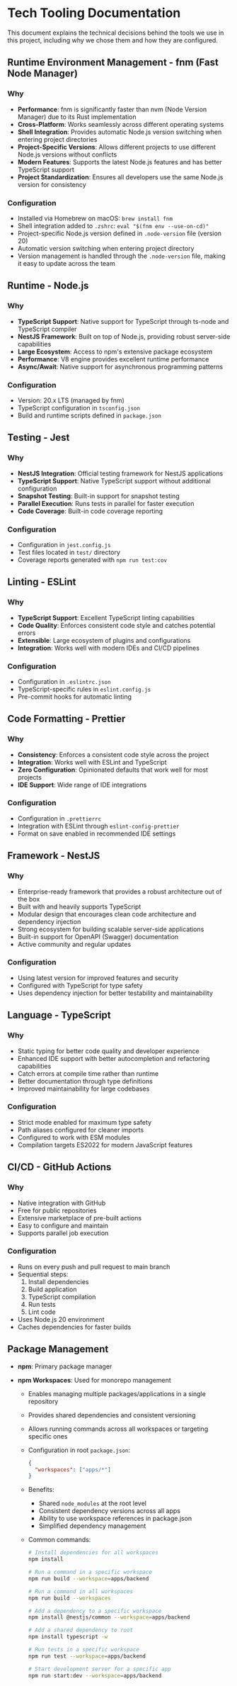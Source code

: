 # Tech Tooling Documentation

This document explains the technical decisions behind the tools we use in this project, including why we chose them and how they are configured.

## Runtime Environment Management - fnm (Fast Node Manager)

### Why

- **Performance**: fnm is significantly faster than nvm (Node Version Manager) due to its Rust implementation
- **Cross-Platform**: Works seamlessly across different operating systems
- **Shell Integration**: Provides automatic Node.js version switching when entering project directories
- **Project-Specific Versions**: Allows different projects to use different Node.js versions without conflicts
- **Modern Features**: Supports the latest Node.js features and has better TypeScript support
- **Project Standardization**: Ensures all developers use the same Node.js version for consistency

### Configuration

- Installed via Homebrew on macOS: `brew install fnm`
- Shell integration added to `.zshrc`: `eval "$(fnm env --use-on-cd)"`
- Project-specific Node.js version defined in `.node-version` file (version 20)
- Automatic version switching when entering project directory
- Version management is handled through the `.node-version` file, making it easy to update across the team

## Runtime - Node.js

### Why

- **TypeScript Support**: Native support for TypeScript through ts-node and TypeScript compiler
- **NestJS Framework**: Built on top of Node.js, providing robust server-side capabilities
- **Large Ecosystem**: Access to npm's extensive package ecosystem
- **Performance**: V8 engine provides excellent runtime performance
- **Async/Await**: Native support for asynchronous programming patterns

### Configuration

- Version: 20.x LTS (managed by fnm)
- TypeScript configuration in `tsconfig.json`
- Build and runtime scripts defined in `package.json`

## Testing - Jest

### Why

- **NestJS Integration**: Official testing framework for NestJS applications
- **TypeScript Support**: Native TypeScript support without additional configuration
- **Snapshot Testing**: Built-in support for snapshot testing
- **Parallel Execution**: Runs tests in parallel for faster execution
- **Code Coverage**: Built-in code coverage reporting

### Configuration

- Configuration in `jest.config.js`
- Test files located in `test/` directory
- Coverage reports generated with `npm run test:cov`

## Linting - ESLint

### Why

- **TypeScript Support**: Excellent TypeScript linting capabilities
- **Code Quality**: Enforces consistent code style and catches potential errors
- **Extensible**: Large ecosystem of plugins and configurations
- **Integration**: Works well with modern IDEs and CI/CD pipelines

### Configuration

- Configuration in `.eslintrc.json`
- TypeScript-specific rules in `eslint.config.js`
- Pre-commit hooks for automatic linting

## Code Formatting - Prettier

### Why

- **Consistency**: Enforces a consistent code style across the project
- **Integration**: Works well with ESLint and TypeScript
- **Zero Configuration**: Opinionated defaults that work well for most projects
- **IDE Support**: Wide range of IDE integrations

### Configuration

- Configuration in `.prettierrc`
- Integration with ESLint through `eslint-config-prettier`
- Format on save enabled in recommended IDE settings

## Framework - NestJS

### Why

- Enterprise-ready framework that provides a robust architecture out of the box
- Built with and heavily supports TypeScript
- Modular design that encourages clean code architecture and dependency injection
- Strong ecosystem for building scalable server-side applications
- Built-in support for OpenAPI (Swagger) documentation
- Active community and regular updates

### Configuration

- Using latest version for improved features and security
- Configured with TypeScript for type safety
- Uses dependency injection for better testability and maintainability

## Language - TypeScript

### Why

- Static typing for better code quality and developer experience
- Enhanced IDE support with better autocompletion and refactoring capabilities
- Catch errors at compile time rather than runtime
- Better documentation through type definitions
- Improved maintainability for large codebases

### Configuration

- Strict mode enabled for maximum type safety
- Path aliases configured for cleaner imports
- Configured to work with ESM modules
- Compilation targets ES2022 for modern JavaScript features

## CI/CD - GitHub Actions

### Why

- Native integration with GitHub
- Free for public repositories
- Extensive marketplace of pre-built actions
- Easy to configure and maintain
- Supports parallel job execution

### Configuration

- Runs on every push and pull request to main branch
- Sequential steps:
  1. Install dependencies
  2. Build application
  3. TypeScript compilation
  4. Run tests
  5. Lint code
- Uses Node.js 20 environment
- Caches dependencies for faster builds

## Package Management

- **npm**: Primary package manager
- **npm Workspaces**: Used for monorepo management

  - Enables managing multiple packages/applications in a single repository
  - Provides shared dependencies and consistent versioning
  - Allows running commands across all workspaces or targeting specific ones
  - Configuration in root `package.json`:
    ```json
    {
      "workspaces": ["apps/*"]
    }
    ```
  - Benefits:
    - Shared `node_modules` at the root level
    - Consistent dependency versions across all apps
    - Ability to use workspace references in package.json
    - Simplified dependency management
  - Common commands:

    ```bash
    # Install dependencies for all workspaces
    npm install

    # Run a command in a specific workspace
    npm run build --workspace=apps/backend

    # Run a command in all workspaces
    npm run build --workspaces

    # Add a dependency to a specific workspace
    npm install @nestjs/common --workspace=apps/backend

    # Add a shared dependency to root
    npm install typescript -w

    # Run tests in a specific workspace
    npm run test --workspace=apps/backend

    # Start development server for a specific app
    npm run start:dev --workspace=apps/backend
    ```